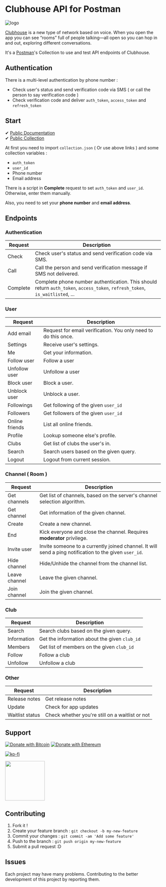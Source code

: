 # Clubhouse API for Postman

![logo](https://cdn.iphoneincanada.ca/wp-content/uploads/2021/02/clubhouse.png)

[Clubhouse](https://www.joinclubhouse.com/) is a new type of network based on voice. When you open the app you can see “rooms” full of people talking—all open so you can hop in and out, exploring different conversations.

It's a [Postman](https://postman.co)'s Collection to use and test API endpoints of Clubhouse.

## Authentication

There is a multi-level authentication by phone number :

- Check user's status and send verification code via SMS ( or call the person to say verification code )
- Check verification code and deliver `auth_token`, `access_token` and `refresh_token`

## Start

✔ [Public Documentation](https://documenter.getpostman.com/view/2651915/TzCQa6Wx)  
✔ [Public Collection](https://www.postman.com/hatamiarash7/workspace/hatamiarash7/collection/2651915-6b0f79fe-81f2-4368-aebe-79e365999d56?ctx=documentation)

At first you need to import `collection.json` ( Or use above links ) and some collection variables :

- `auth_token`
- `user_id`
- Phone number
- Email address

There is a script in **Complete** request to set `auth_token` and `user_id`. Otherwise, enter them manually.

Also, you need to set your **phone number** and **email address**.

## Endpoints

### Authentication

| Request  | Description                                                                                                                  |
| -------- | ---------------------------------------------------------------------------------------------------------------------------- |
| Check    | Check user's status and send verification code via SMS.                                                                      |
| Call     | Call the person and send verification message if SMS not delivered.                                                          |
| Complete | Complete phone number authentication. This should return `auth_token`, `access_token`, `refresh_token`, `is_waitlisted`, ... |

### User

| Request        | Description                                                    |
| -------------- | -------------------------------------------------------------- |
| Add email      | Request for email verification. You only need to do this once. |
| Settings       | Receive user's settings.                                       |
| Me             | Get your information.                                          |
| Follow user    | Follow a user                                                  |
| Unfollow user  | Unfollow a user                                                |
| Block user     | Block a user.                                                  |
| Unblock user   | Unblock a user.                                                |
| Followings     | Get following of the given `user_id`                           |
| Followers      | Get followers of the given `user_id`                           |
| Online friends | List all online friends.                                       |
| Profile        | Lookup someone else's profile.                                 |
| Clubs          | Get list of clubs the user's in.                               |
| Search         | Search users based on the given query.                         |
| Logout         | Logout from current session.                                   |

### Channel ( Room )

| Request       | Description                                                                                            |
| ------------- | ------------------------------------------------------------------------------------------------------ |
| Get channels  | Get list of channels, based on the server's channel selection algorithm.                               |
| Get channel   | Get information of the given channel.                                                                  |
| Create        | Create a new channel.                                                                                  |
| End           | Kick everyone and close the channel. Requires **moderator** privilege.                                 |
| Invite user   | Invite someone to a currently joined channel. It will send a ping notification to the given `user_id`. |
| Hide channel  | Hide/Unhide the channel from the channel list.                                                         |
| Leave channel | Leave the given channel.                                                                               |
| Join channel  | Join the given channel.                                                                                |

### Club

| Request     | Description                                   |
| ----------- | --------------------------------------------- |
| Search      | Search clubs based on the given query.        |
| Information | Get the information about the given `club_id` |
| Members     | Get list of members on the given `club_id`    |
| Follow      | Follow a club                                 |
| Unfollow    | Unfollow a club                               |

### Other

| Request         | Description                                     |
| --------------- | ----------------------------------------------- |
| Release notes   | Get release notes                               |
| Update          | Check for app updates                           |
| Waitlist status | Check whether you're still on a waitlist or not |

## Support

[![Donate with Bitcoin](https://en.cryptobadges.io/badge/micro/3GhT2ABRuHuXGNzP6DH5KvLZRTXCBKkx2y)](https://en.cryptobadges.io/donate/3GhT2ABRuHuXGNzP6DH5KvLZRTXCBKkx2y) [![Donate with Ethereum](https://en.cryptobadges.io/badge/micro/0x0831bD72Ea8904B38Be9D6185Da2f930d6078094)](https://en.cryptobadges.io/donate/0x0831bD72Ea8904B38Be9D6185Da2f930d6078094)

[![ko-fi](https://www.ko-fi.com/img/githubbutton_sm.svg)](https://ko-fi.com/D1D1WGU9)

<div><a href="https://payping.ir/@hatamiarash7"><img src="https://cdn.payping.ir/statics/Payping-logo/Trust/blue.svg" height="128" width="128"></a></div>

## Contributing

1. Fork it !
2. Create your feature branch : `git checkout -b my-new-feature`
3. Commit your changes : `git commit -am 'Add some feature'`
4. Push to the branch : `git push origin my-new-feature`
5. Submit a pull request :D

## Issues

Each project may have many problems. Contributing to the better development of this project by reporting them.
